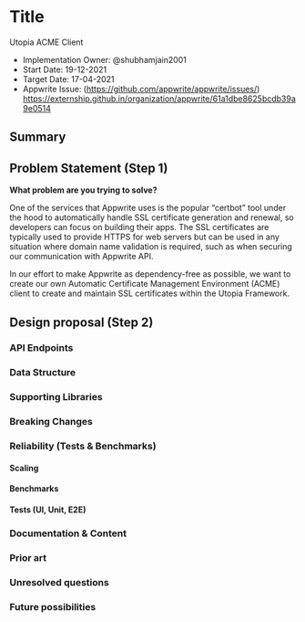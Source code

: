 # Title <!-- What do you want to call your `awesome_feature`? -->
Utopia ACME Client

- Implementation Owner: @shubhamjain2001
- Start Date: 19-12-2021
- Target Date: 17-04-2021
- Appwrite Issue:
  (https://github.com/appwrite/appwrite/issues/)
 https://externship.github.in/organization/appwrite/61a1dbe8625bcdb39a9e0514
## Summary

[summary]: #summary

<!-- Brief explanation of the proposed contribution. Write your answer below. -->

## Problem Statement (Step 1)

[problem-statement]: #problem-statement

**What problem are you trying to solve?**

<!--
What problem are you trying to solve? Explain the context or background in which this problem exists.
Please avoid discussing your proposed solution.
-->
One of the services that Appwrite uses is the popular “certbot” tool under the hood to automatically handle SSL certificate generation and renewal, so developers can focus on building their apps. The SSL certificates are typically used to provide HTTPS for web servers but can be used in any situation where domain name validation is required, such as when securing our communication with Appwrite API.

In our effort to make Appwrite as dependency-free as possible, we want to create our own Automatic Certificate Management Environment (ACME) client to create and maintain SSL certificates within the Utopia Framework.
## Design proposal (Step 2)

[design-proposal]: #design-proposal

<!--
This is the technical portion of the RFC. Explain the design in sufficient detail, keeping in mind the following:

- Its interaction with other parts of the system is clear
- It is reasonably clear how the contribution would be implemented
- Dependencies on libraries, tools, projects, or work that isn't yet complete
- New API routes that need to be created or modifications to the existing routes (if needed)
- Any breaking changes and ways in which we can ensure backward compatibility.
- Use Cases
- Goals
- Deliverables
- Changes to documentation
- Ways to scale the solution

Ensure that you include examples and code snippets to allow the community to understand the proposed solution. **It would be best if the examples use naming conventions that you intend to use during the actual implementation to suggest changes early on during the development.**

Write your answer below.

-->

### API Endpoints

<!--
List the new API routes or endpoints that we might need to add for supporting the new feature.
Keep in mind to stay very strict to the API protocol and method, whether your new
changes are for the REST, WebSocket or any other API protocol Appwrite supports.

For example:

**POST /v1/coffee ** - an endpoint for creating coffee.
**DELETE /v1/coffee ** - an endpoint for deleting coffee.
-->

### Data Structure

<!--
What kind of changes or additions are required for the Appwrite base collections
to support this feature. Explain which entities should be added or updated, what new attributes they
need to have and why. Please think well about the naming conventions and how well they play with other
Appwrite conventions. Try and stay as consistent with existing patterns as much as possible.
-->

### Supporting Libraries

<!--
Which different libraries do we need to support the new features?
Please describe the new library's potential API?
Avoid using 3rd party libraries when possible, if required - explain why.
-->

### Breaking Changes

<!--
Do we break any API or SDK backward compatibility?
If possible, explain what actions we can take to avoid that.
-->

### Reliability (Tests & Benchmarks)

#### Scaling

<!-- Explain how we will scale this new feature. -->

#### Benchmarks

<!-- Explain how we will benchmark the new feature. -->

#### Tests (UI, Unit, E2E)

<!-- 
Explain how we will test the new feature. 
You can use "N/A" if this section is not relevant to your proposal.
-->

### Documentation & Content

<!--

Documentation is vital for making this new feature a success for both developers using Appwrite and the Appwrite maintainers.
Please answer the following questions:

1. What **docs** would support this feature?
2. Do we need to update the **contribution guide** with a new section or a supporting tutorial?
3. What **tutorials** (text/video) might help developers understand this feature scope, capabilities, and possible use-cases?
4. What **demo applications** can help us demonstrate this feature APIs and capabilities? 

-->

### Prior art

[prior-art]: #prior-art

<!--

Discuss prior art, both the good and the bad, in relation to this proposal.
A few examples of what this can include are:

- Does this functionality exist in other software, and what experience has their community had?
- For other teams: What lessons can we learn from what other communities have done here?
- Papers: Are there any published papers or great posts that discuss this? If you have some relevant papers to refer to, this can serve as a more detailed theoretical background.

This section is intended to encourage you as an author to think about the
lessons from other software, provide readers of your RFC with a fuller picture.
If there is no prior art, that is fine - your ideas are interesting to us, whether they are brand new or an adaptation from other software.

Write your answer below.
-->

### Unresolved questions

[unresolved-questions]: #unresolved-questions

<!-- What parts of the design do you expect to resolve through the RFC process before this gets merged? -->

<!-- Write your answer below. -->

### Future possibilities

[future-possibilities]: #future-possibilities

<!-- This is also a good place to "dump ideas" if they are out of scope for the RFC you are writing but otherwise related. -->

<!-- Write your answer below. -->
